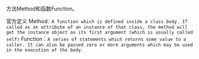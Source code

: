 方法Method和函数Function。

官方定义
Method:` A function which is defined inside a class body. If called as an attribute of an instance of that class, the method will get the instance object as its first argument (which is usually called self)`
Function：`A series of statements which returns some value to a caller. It can also be passed zero or more arguments which may be used in the execution of the body.`